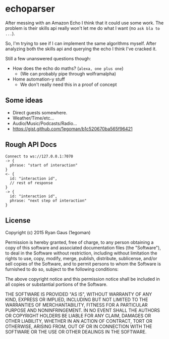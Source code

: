 # echoparser

After messing with an Amazon Echo I think that it could use some work. The problem is their skills api really 
won't let me do what I want (no `ask bla to ...`).

So, I'm trying to see if I can implement the same algorithms myself. After analyzing both the skills api and 
querying the echo I think I've cracked it.

Still a few unanswered questions though:
- How does the echo do maths? (`alexa, one plus one`)
  - (We can probably pipe through wolframalpha)
- Home automation-y stuff
  - We don't really need this in a proof of concept

## Some ideas
- Direct guests somewhere.
- Weather/Time/etc...
- Audio/Music/Podcasts/Radio...
- <https://gist.github.com/1egoman/b1c520670ba565f96421>

## Rough API Docs
```
Connect to ws://127.0.0.1:7070
-> {
  phrase: "start of interaction"
}
<- {
  id: "interaction id",
  // rest of response
}
-> {
  id: "interaction id",
  phrase: "next step of interaction"
}
```

## License
Copyright (c) 2015 Ryan Gaus (1egoman)

Permission is hereby granted, free of charge, to any person obtaining a copy of this software and associated documentation files (the "Software"), to deal in the Software without restriction, including without limitation the rights to use, copy, modify, merge, publish, distribute, sublicense, and/or sell copies of the Software, and to permit persons to whom the Software is furnished to do so, subject to the following conditions:

The above copyright notice and this permission notice shall be included in all copies or substantial portions of the Software.

THE SOFTWARE IS PROVIDED "AS IS", WITHOUT WARRANTY OF ANY KIND, EXPRESS OR IMPLIED, INCLUDING BUT NOT LIMITED TO THE WARRANTIES OF MERCHANTABILITY, FITNESS FOR A PARTICULAR PURPOSE AND NONINFRINGEMENT. IN NO EVENT SHALL THE AUTHORS OR COPYRIGHT HOLDERS BE LIABLE FOR ANY CLAIM, DAMAGES OR OTHER LIABILITY, WHETHER IN AN ACTION OF CONTRACT, TORT OR OTHERWISE, ARISING FROM, OUT OF OR IN CONNECTION WITH THE SOFTWARE OR THE USE OR OTHER DEALINGS IN THE SOFTWARE.
